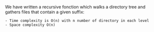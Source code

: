 We have written a recursive fonction which walks a directory tree and gathers files that contain
a given suffix:

	- Time complexity is O(n) with n number of directory in each level
	- Space complexity O(n)